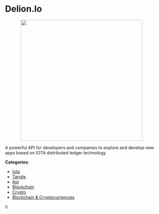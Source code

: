 # Delion.Io
<p align="center">
    <img width="400" src="https://raw.githubusercontent.com/apis-list/apis-list/apis/delion-io/logo_256x256.png" />
</p>

A powerful API for developers and companies to explore and develop new apps based on IOTA distributed ledger technology



**Categories**:
- [Iota](https://github.com/apis-list/apis-list#iota)
- [Tangle](https://github.com/apis-list/apis-list#tangle)
- [Api](https://github.com/apis-list/apis-list#api)
- [Blockchain](https://github.com/apis-list/apis-list#blockchain)
- [Crypto](https://github.com/apis-list/apis-list#crypto)
- [Blockchain & Cryptocurrencies](https://github.com/apis-list/apis-list#blockchain-and-cryptocurrencies)



i)



